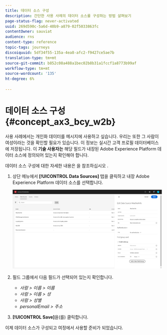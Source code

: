 ```yaml
---
title: 데이터 소스 구성
description: 간단한 사용 사례의 데이터 소스를 구성하는 방법 살펴보기
page-status-flag: never-activated
uuid: 269d590c-5a6d-40b9-a879-02f5033863fc
contentOwner: sauviat
audience: rns
content-type: reference
topic-tags: journeys
discoiquuid: 5df34f55-135a-4ea8-afc2-f9427ce5ae7b
translation-type: tm+mt
source-git-commit: b852c08a488a1bec02b8b31a1fccf1a8773b99af
workflow-type: tm+mt
source-wordcount: '135'
ht-degree: 6%

---
```



# 데이터 소스 구성{#concept_ax3_bcy_w2b}

사용 사례에서는 개인화 데이터를 메시지에 사용하고 싶습니다. 우리는 또한 그 사람이 여성이라는 것을 확인할 필요가 있습니다. 이 정보는 실시간 고객 프로필 데이터베이스에 저장됩니다. 이 **기술 사용자는** 해당 필드가 내장된 Adobe Experience Platform 데이터 소스에 정의되어 있는지 확인해야 합니다.

데이터 소스 구성에 대한 자세한 내용은 을 참조하십시오 [](../datasource/about-data-sources.md).

1. 상단 메뉴에서 **[!UICONTROL Data Sources]** 탭을 클릭하고 내장 Adobe Experience Platform 데이터 소스를 선택합니다.

   ![](../assets/journey23.png)

1. 필드 그룹에서 다음 필드가 선택되어 있는지 확인합니다.

   * _사람 > 이름 > 이름_
   * _사람 > 이름 > 성_
   * _사람 > 성별_
   * _personalEmail > 주소_

1. **[!UICONTROL Save]**&#x200B;을(를) 클릭합니다.

이제 데이터 소스가 구성되고 여정에서 사용할 준비가 되었습니다.
